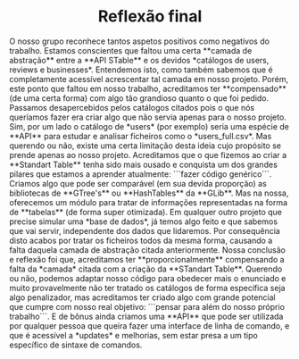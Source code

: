 <h1 align="center"> Reflexão final </h1>

<p>O nosso grupo reconhece tantos aspetos positivos como negativos do trabalho. Estamos conscientes  que faltou uma certa **camada de abstração** entre a **API STable** e os devidos *catálogos de users, reviews e businesses*. Entendemos isto, como também sabemos que é completamente acessível acrescentar tal camada em nosso projeto. Porém, este ponto que faltou em nosso trabalho, acreditamos ter **compensado**  (de uma certa forma) com algo tão grandioso quanto o que foi pedido. Passamos desapercebidos pelos catálogos citados pois o que nós queríamos fazer era criar algo que não servia apenas para o nosso projeto. Sim, por um lado o catálogo de *users* (por exemplo) seria uma espécie de **API** para estudar e analisar ficheiros como o *users_full.csv*. Mas querendo ou não, existe uma certa limitação desta ideia cujo propósito se prende apenas ao nosso projeto. Acreditamos que o que fizemos ao criar a **Standart Table** tenha sido mais ousado e conquista um dos grandes pilares que estamos a aprender atualmente: ```fazer código genérico```. Criamos algo que pode ser comparável (em sua devida proporção) as bibliotecas de **GTree's** ou **HashTables** da **GLib**. Mas na nossa, oferecemos um módulo para tratar de informações representadas na forma de **tabelas** (de forma super otimizada). Em qualquer outro projeto que precise simular uma *base de dados*, já temos algo feito e que sabemos que vai servir, independente dos dados que lidaremos. Por consequência disto acabos por tratar os ficheiros todos da mesma forma, causando a falta daquela camada de abstração citada anteriormente. Nossa conclusão e reflexão foi que, acreditamos ter **proporcionalmente** compensando a falta da *camada* citada com a criação da **STandart Table**. Querendo ou não, podemos adaptar nosso código para obedecer mais o enunciado e muito provavelmente não ter tratado os catálogos de forma específica seja algo penalizador, mas acreditamos ter criado algo com grande potencial que cumpre com nosso real objetivo: ```pensar para além do nosso próprio trabalho```. E de bônus ainda criamos uma **API** que pode ser utilizada por qualquer pessoa que queira fazer uma interface de linha de comando, e que é acessível a *updates* e melhorias, sem estar presa a um tipo específico de sintaxe de comandos.</p>








